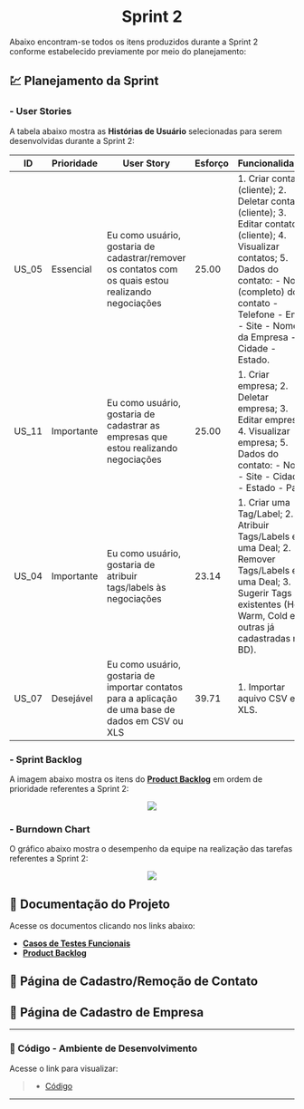 <h1 align="center"> 
  Sprint 2
</h1>

Abaixo encontram-se todos os itens produzidos durante a Sprint 2 conforme estabelecido previamente por meio do planejamento: 

## 💹 Planejamento da Sprint

### - User Stories

A tabela abaixo mostra as __Histórias de Usuário__ selecionadas para serem desenvolvidas durante a Sprint 2:

| ID     | Prioridade | User Story                       | Esforço                              | Funcionalidades                      |
| -------| ---------- | -------------------------------- | ------------------------------------ | ------------------------------------ |
| US_05  | Essencial  | Eu como usuário, gostaria de cadastrar/remover os contatos com os quais estou realizando negociações | 25.00 | 1. Criar contato (cliente); 2. Deletar contato (cliente); 3. Editar contato (cliente); 4. Visualizar contatos; 5. Dados do contato: - Nome (completo) do contato - Telefone - Email - Site - Nome da Empresa - Cidade - Estado. | 
| US_11  | Importante  | Eu como usuário, gostaria de cadastrar as empresas que estou realizando negociações  | 25.00 | 1. Criar empresa; 2. Deletar empresa; 3. Editar empresa; 4. Visualizar empresa; 5. Dados do contato: - Nome - Site - Cidade - Estado - País. |
| US_04  | Importante | Eu como usuário, gostaria de atribuir tags/labels às negociações | 23.14 | 1. Criar uma Tag/Label; 2. Atribuir Tags/Labels em uma Deal; 2. Remover Tags/Labels em uma Deal; 3. Sugerir Tags existentes (Hot, Warm, Cold e outras já cadastradas no BD). |
| US_07  | Desejável | Eu como usuário, gostaria de importar contatos para a aplicação de uma base de dados em CSV ou XLS | 39.71 | 1. Importar aquivo CSV e XLS. |

### - Sprint Backlog

A imagem abaixo mostra os itens do [__Product Backlog__]() em ordem de prioridade referentes a Sprint 2:

<p align="center">
  <img src=link/></p>

### - Burndown Chart

O gráfico abaixo mostra o desempenho da equipe na realização das tarefas referentes a Sprint 2:

<p align="center">
  <img src=link/></p>
   

## 📂 Documentação do Projeto

Acesse os documentos clicando nos links abaixo:

* [__Casos de Testes Funcionais__](link)
* [__Product Backlog__](https://github.com/vinicius-hso/api-sem3-target-crm/blob/Sprint-1/Documentation/product-backlog-target.pdf)


## 👤 Página de Cadastro/Remoção de Contato


## 💼 Página de Cadastro de Empresa



-------------------------------------------------------------------------------------------------------------------------------------------------------------------

### 📃 Código - Ambiente de Desenvolvimento 

Acesse o link para visualizar:

> * [Código](https://github.com/vinicius-hso/api-sem3-target-crm/tree/development)
 
-------------------------------------------------------------------------------------------------------------------------------------------------------------------
 


